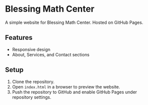 # Blessing Math Center

A simple website for Blessing Math Center. Hosted on GitHub Pages.

## Features
- Responsive design
- About, Services, and Contact sections

## Setup
1. Clone the repository.
2. Open `index.html` in a browser to preview the website.
3. Push the repository to GitHub and enable GitHub Pages under repository settings.
